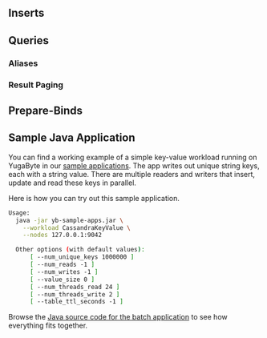 
## Inserts

## Queries

### Aliases

### Result Paging

## Prepare-Binds

## Sample Java Application

You can find a working example of a simple key-value workload running on YugaByte in our [sample applications](/quick-start/run-sample-apps/). The app writes out unique string keys, each with a string value. There are multiple readers and writers that insert, update and read these keys in parallel.

Here is how you can try out this sample application.

```sh
Usage:
  java -jar yb-sample-apps.jar \
    --workload CassandraKeyValue \
    --nodes 127.0.0.1:9042

  Other options (with default values):
      [ --num_unique_keys 1000000 ]
      [ --num_reads -1 ]
      [ --num_writes -1 ]
      [ --value_size 0 ]
      [ --num_threads_read 24 ]
      [ --num_threads_write 2 ]
      [ --table_ttl_seconds -1 ]
```


Browse the [Java source code for the batch application](https://github.com/YugaByte/yugabyte-db/blob/master/java/yb-loadtester/src/main/java/com/yugabyte/sample/apps/CassandraKeyValue.java) to see how everything fits together.
